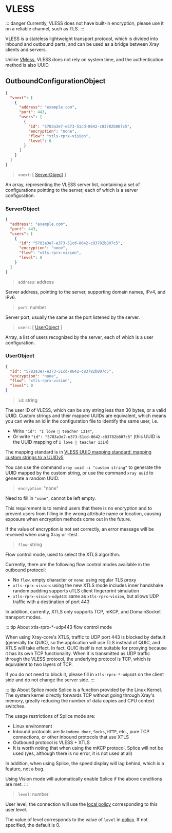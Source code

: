 # VLESS

::: danger
Currently, VLESS does not have built-in encryption, please use it on a reliable channel, such as TLS.
:::

VLESS is a stateless lightweight transport protocol, which is divided into inbound and outbound parts, and can be used as a bridge between Xray clients and servers.

Unlike [VMess](./vmess.md), VLESS does not rely on system time, and the authentication method is also UUID.

## OutboundConfigurationObject

```json
{
  "vnext": [
    {
      "address": "example.com",
      "port": 443,
      "users": [
        {
          "id": "5783a3e7-e373-51cd-8642-c83782b807c5",
          "encryption": "none",
          "flow": "xtls-rprx-vision",
          "level": 0
        }
      ]
    }
  ]
}
```

> `vnext`: \[ [ServerObject](#serverobject) \]

An array, representing the VLESS server list, containing a set of configurations pointing to the server, each of which is a server configuration.

### ServerObject

```json
{
  "address": "example.com",
  "port": 443,
  "users": [
    {
      "id": "5783a3e7-e373-51cd-8642-c83782b807c5",
      "encryption": "none",
      "flow": "xtls-rprx-vision",
      "level": 0
    }
  ]
}
```

> `address`: address

Server address, pointing to the server, supporting domain names, IPv4, and IPv6.

> `port`: number

Server port, usually the same as the port listened by the server.

> `users`: \[ [UserObject](#userobject) \]

Array, a list of users recognized by the server, each of which is a user configuration.

### UserObject

```json
{
  "id": "5783a3e7-e373-51cd-8642-c83782b807c5",
  "encryption": "none",
  "flow": "xtls-rprx-vision",
  "level": 0
}
```

> `id`: string

The user ID of VLESS, which can be any string less than 30 bytes, or a valid UUID.
Custom strings and their mapped UUIDs are equivalent, which means you can write an id in the configuration file to identify the same user, i.e.

- Write `"id": "I love 🍉 teacher 1314"`,
- Or write `"id": "5783a3e7-e373-51cd-8642-c83782b807c5"` (this UUID is the UUID mapping of `I love 🍉 teacher 1314`)

The mapping standard is in [VLESS UUID mapping standard: mapping custom strings to a UUIDv5](https://github.com/XTLS/Xray-core/issues/158)

You can use the command `xray uuid -i "custom string"` to generate the UUID mapped by the custom string, or use the command `xray uuid` to generate a random UUID.

> `encryption`: "none"

Need to fill in `"none"`, cannot be left empty.

This requirement is to remind users that there is no encryption and to prevent users from filling in the wrong attribute name or location, causing exposure when encryption methods come out in the future.

If the value of encryption is not set correctly, an error message will be received when using Xray or -test.

> `flow`: string

Flow control mode, used to select the XTLS algorithm.

Currently, there are the following flow control modes available in the outbound protocol:

- No `flow`, empty character or `none`: using regular TLS proxy
- `xtls-rprx-vision`: using the new XTLS mode includes inner handshake random padding supports uTLS client fingerprint simulation
- `xtls-rprx-vision-udp443`: same as `xtls-rprx-vision`, but allows UDP traffic with a destination of port 443

In addition, currently, XTLS only supports TCP, mKCP, and DomainSocket transport modes.

<!-- prettier-ignore -->
::: tip About xtls-rprx-*-udp443 flow control mode

When using Xray-core's XTLS, traffic to UDP port 443 is blocked by default (generally for QUIC), so the application will use TLS instead of QUIC, and XTLS will take effect. In fact, QUIC itself is not suitable for proxying because it has its own TCP functionality. When it is transmitted as UDP traffic through the VLESS protocol, the underlying protocol is TCP, which is equivalent to two layers of TCP.

If you do not need to block it, please fill in `xtls-rprx-*-udp443` on the client side and do not change the server side.
:::

::: tip About Splice mode
Splice is a function provided by the Linux Kernel. The system kernel directly forwards TCP without going through Xray's memory, greatly reducing the number of data copies and CPU context switches.

The usage restrictions of Splice mode are:

- Linux environment
- Inbound protocols are `Dokodemo door`, `Socks`, `HTTP`, etc., pure TCP connections, or other inbound protocols that use XTLS
- Outbound protocol is VLESS + XTLS
- It is worth noting that when using the mKCP protocol, Splice will not be used (yes, although there is no error, it is not used at all)

In addition, when using Splice, the speed display will lag behind, which is a feature, not a bug.

Using Vision mode will automatically enable Splice if the above conditions are met.
:::

> `level`: number

User level, the connection will use the [local policy](../policy.md#levelpolicyobject) corresponding to this user level.

The value of level corresponds to the value of `level` in [policy](../policy.md#policyobject). If not specified, the default is 0.
